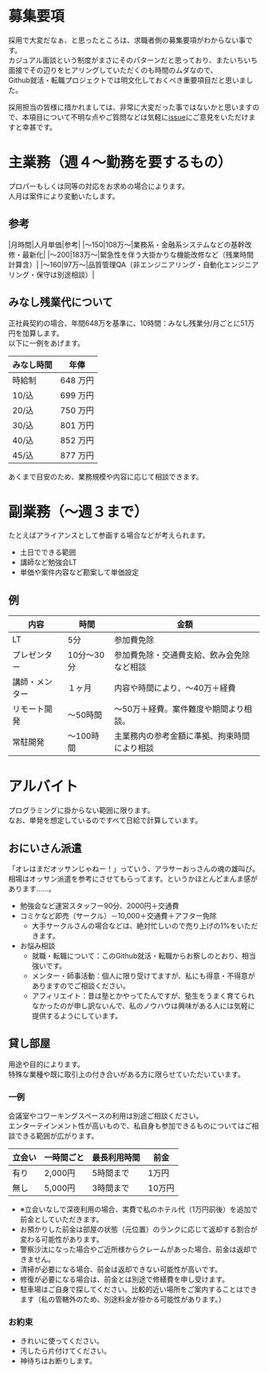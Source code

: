 # 募集要項
採用で大変だなぁ、と思ったところは、求職者側の募集要項がわからない事です。  
カジュアル面談という制度がまさにそのパターンだと思っており、またいちいち面接でその辺りをヒアリングしていただくのも時間のムダなので、  
Github就活・転職プロジェクトでは明文化しておくべき重要項目だと思いました。  
  
採用担当の皆様に措かれましては、非常に大変だった事ではないかと思いますので、本項目について不明な点やご質問などは気軽に[issue](../../issues/new)にご意見をいただけますと幸甚です。

# 主業務（週４～勤務を要するもの）
プロパーもしくは同等の対応をお求めの場合によります。  
人月は案件により変動いたします。

## 参考
|月時間|人月単価|参考|
|～150|108万～|業務系・金融系システムなどの基幹改修・最新化|
|～200|183万～|緊急性を伴う大掛かりな機能改修など（残業時間計算含）|
|～160|97万～|品質管理QA（非エンジニアリング・自動化エンジニアリング・保守は別途相談）|

## みなし残業代について
正社員契約の場合、年間648万を基準に、10時間：みなし残業分/月ごとに51万円を加算します。  
以下に一例をあげます。

|みなし時間|年俸|
|---|---|
|時給制|648 万円|
|10/込|699 万円|
|20/込|750 万円|
|30/込|801 万円|
|40/込|852 万円|
|45/込|877 万円|

あくまで目安のため、業務規模や内容に応じて相談できます。

# 副業務（～週３まで）
たとえばアライアンスとして参画する場合などが考えられます。

- 土日でできる範囲
- 講師など勉強会LT
- 単価や案件内容など勘案して単価設定

## 例
|内容|時間|金額|
|---|---|---|
|LT|5分|参加費免除|
|プレゼンター|10分～30分|参加費免除・交通費支給、飲み会免除など相談|
|講師・メンター|１ヶ月|内容や時間により、～40万＋経費|
|リモート開発|～50時間|～50万＋経費。案件難度や期間より相談。|
|常駐開発|～100時間|主業務内の参考金額に準拠、拘束時間により相談|

# アルバイト
プログラミングに掛からない範囲に限ります。  
なお、単発を想定しているのですべて日給で計算しています。

## おにいさん派遣
「オレはまだオッサンじゃねー！」っていう、アラサーおっさんの魂の雄叫び。  
相場はオッサン派遣を参考にさせてもらってます。というかほとんどまんま感があります……。

- 勉強会など運営スタッフー90分、2000円＋交通費
- コミケなど即売（サークル）－10,000＋交通費＋アフター免除
  - 大手サークルさんの場合などは、絶対忙しいので売り上げの1%をいただきます。
- お悩み相談
  - 就職・転職について：このGithub就活・転職からお察しのとおり、相当強いです。
  - メンター・師事活動：個人に限り受けてますが、私にも得意・不得意がありますのでご相談ください。
  - アフィリエイト：昔は塾とかやってたんですが、塾生をうまく育てられなかったのが申し訳ないんで、私のノウハウは興味がある人には気軽に提供するようにしています。
  
## 貸し部屋
用途や目的によります。  
特殊な業種や既に取引上の付き合いがある方に限らせていただいています。

### 一例
会議室やコワーキングスペースの利用は別途ご相談ください。  
エンターテインメント性が高いもので、私自身も参加できるものについてはご相談できる範囲が広がります。

|立会い|一時間ごと|最長利用時間|前金|
|---|---|---|---|
|有り|2,000円|5時間まで|1万円|
|無し|5,000円|3時間まで|10万円|

- ※立会いなしで深夜利用の場合、実費で私のホテル代（1万円前後）を追加で前金としていただきます。
- お預かりした前金は部屋の状態（元位置）のランクに応じて返却する割合が変わる可能性があります。
- 警察沙汰になった場合やご近所様からクレームがあった場合、前金は返却できません。
- 清掃が必要になる場合、前金は返却できない可能性が高いです。
- 修復が必要になる場合は、前金とは別途で修繕費を申し受けます。
- 駐車場はご自身で探してください。比較的近い場所をご案内することはできます（私の管轄外のため、別途料金が掛かる可能性があります。）

### お約束
- きれいに使ってください。
- 汚したら片付けてください。
- 神待ちはお断りします。
